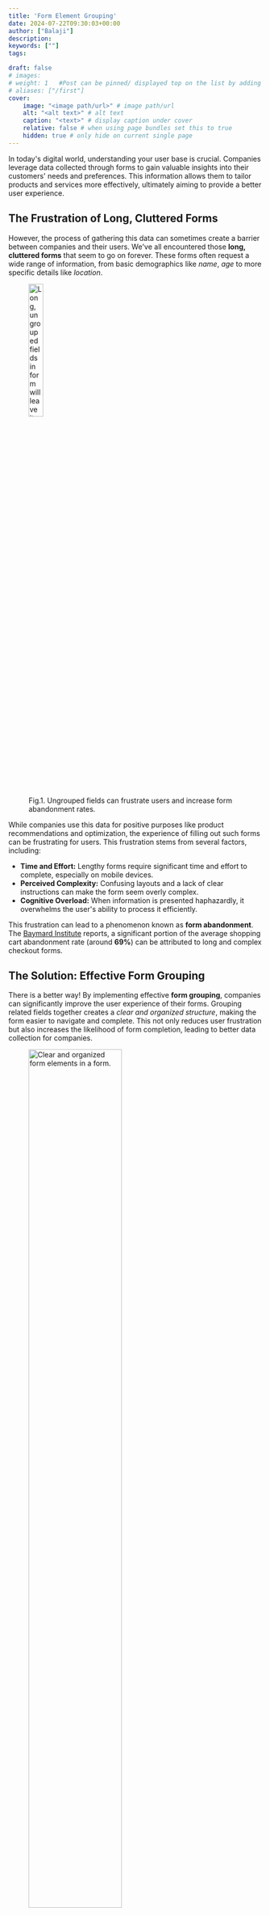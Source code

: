 ```yaml
---
title: 'Form Element Grouping'
date: 2024-07-22T09:30:03+00:00
author: ["Balaji"]
description: 
keywords: [""]
tags: 

draft: false
# images: 
# weight: 1   #Post can be pinned/ displayed top on the list by adding a weight=<num> var to page-variables
# aliases: ["/first"]
cover:
    image: "<image path/url>" # image path/url
    alt: "<alt text>" # alt text
    caption: "<text>" # display caption under cover
    relative: false # when using page bundles set this to true
    hidden: true # only hide on current single page
---
```


In today's digital world, understanding your user base is crucial. Companies leverage data collected through forms to gain valuable insights into their customers' needs and preferences. This information allows them to tailor products and services more effectively, ultimately aiming to provide a better user experience. 

## The Frustration of Long, Cluttered Forms

However, the process of gathering this data can sometimes create a barrier between companies and their users. We've all encountered those **long, cluttered forms** that seem to go on forever. These forms often request a wide range of information, from basic demographics like _name_, _age_ to more specific details like _location_. 

<figure>
  <img src="\img\long_cluttered_ungrouped_form.webp" width="26%" height="auto" alt="Long, ungrouped fields in form will leave its users frustrated to fill up the form.">
  <figcaption>Fig.1. Ungrouped fields can frustrate users and increase form abandonment rates.</figcaption>
</figure>

While companies use this data for positive purposes like product recommendations and optimization, the experience of filling out such forms can be frustrating for users. This frustration stems from several factors, including:

* **Time and Effort:** Lengthy forms require significant time and effort to complete, especially on mobile devices.
* **Perceived Complexity:** Confusing layouts and a lack of clear instructions can make the form seem overly complex.
* **Cognitive Overload:** When information is presented haphazardly, it overwhelms the user's ability to process it efficiently.

This frustration can lead to a phenomenon known as **form abandonment**. The <a href="https://baymard.com/lists/cart-abandonment-rate" target="_blank" rel="noopener noreferrer" title="70.19% – average documented online shopping cart abandonment rate">Baymard Institute</a> reports, a significant portion of the average shopping cart abandonment rate (around **69%**) can be attributed to long and complex checkout forms.

## The Solution: Effective Form Grouping

There is a better way! By implementing effective **form grouping**, companies can significantly improve the user experience of their forms. Grouping related fields together creates a _clear and organized structure_, making the form easier to navigate and complete. This not only reduces user frustration but also increases the likelihood of form completion, leading to better data collection for companies.

<figure>
  <img src="\img\efficiently_grouped_form_fields.webp" width="66%" height="auto" alt="Clear and organized form elements in a form.">
  <figcaption>Fig.2. Clear and organized form elements, making it a breeze for its user to efficiently scan and fill up the form.</figcaption>
</figure>


## The Psychology: Leveraging Gestalt Laws for Effective Grouping

  * Introduce the Gestalt principles of perception (without going overboard on details).
  * Explain how principles like proximity, similarity, and closure can be applied to form design to create meaningful groups.
  * Briefly mention the benefits of effective grouping, like faster completion and reduced errors. 

## II. Beyond the Basics: The Art of Form Grouping (Most Widely Used Techniques)

  We've established that grouping form elements is key to a user-friendly experience.  Now, let's delve deeper and explore the most widely used and effective techniques for grouping in form design:

  **A. Logical Groupings: The Foundation of User Understanding**

  The most fundamental principle is grouping related fields together. This creates a mental map for users, allowing them to grasp the purpose of each section quickly. Here are some common examples:

  * **Personal Information:** Name, Email, Phone Number
  * **Billing Information:**  Billing Address, Credit Card Details
  * **Shipping Information:** Delivery Address, Shipping Method
  * **Preferences:** Select options related to account settings, communication preferences, etc.

  **B. Chunking for Clarity: Breaking Down Information for Easier Completion**

  People process information best in manageable chunks. Here's how to apply chunking to your form grouping:

  * **Break Down Long Fields:** Split lengthy fields like addresses into smaller, clearly labeled sections (e.g., Street Address, Apartment Number, City, State, Zip Code).
  * **Limit Fields Per Group:** Aim for 3-5 fields per group for optimal scannability.  Avoid overwhelming users with too many fields in a single section.

  **C. Visual Hierarchy: Guiding Users Through the Form Journey**

  Effective grouping uses visual cues to guide user attention. Here's how to create a visual hierarchy within your groups:

  * **Headings and Subheadings:** Use clear headings to differentiate between major sections.  Subheadings can further define smaller groupings within a section.
  * **Whitespace and Padding:** Don't cram elements together.  Utilize whitespace and padding strategically to create breathing room and enhance readability.
  * **Field Sizing and Alignment:** Adjust the size and alignment of your fields.  For example, make mandatory fields slightly larger or use bold text for emphasis.

  **Examples:**

  * **Traditional Form (Limited Grouping):**

  A long list with all fields one after another, including Name, Email, Phone Number, Address Line 1, Address Line 2, City, State, Zip Code, Credit Card Number, Expiry Date, Security Code.

  * **Improved Form (Effective Grouping):**

  - **Personal Information:** Name, Email, Phone Number
  - **Billing Information:** Credit Card Number, Expiry Date, Security Code (separate section with slightly larger font for card details)
  - **Shipping Information:** Address Line 1, Address Line 2, City, State, Zip Code (separate section with clear subheading)

  **D. Conditional Grouping: Dynamically Adapting the Form**

  This technique involves displaying or hiding specific groups based on user selections. For example, a shipping address section might only appear after a user chooses a "ship to different address" option. This keeps   the initial form view uncluttered and avoids overwhelming users with irrelevant information.

  By focusing on these widely used grouping techniques, you can create forms that are intuitive, user-friendly, and encourage completion. Remember, effective grouping is about more than just aesthetics; it helps   users understand the form, navigate it easily, and ultimately achieve their goal of submitting the information.


4. **Real-world Examples and Case Studies**
   - Examples of well-grouped and poorly-grouped forms
   - Case studies on the impact of effective grouping on form completion rates
   - Analysis of popular websites' form designs

5. **Benefits of Grouping Form Elements**
   - Enhancing user comprehension
   - Reducing cognitive load
   - Increasing form completion rates
   - Improving accessibility
   - Enhancing overall user satisfaction